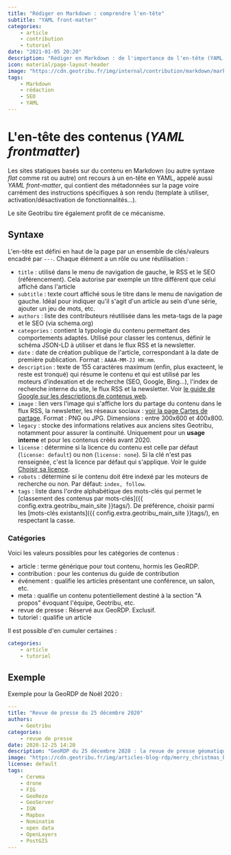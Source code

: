 ```yaml
---
title: "Rédiger en Markdown : comprendre l'en-tête"
subtitle: "YAML front-matter"
categories:
    - article
    - contribution
    - tutoriel
date: "2021-01-05 20:20"
description: "Rédiger en Markdown : de l'importance de l'en-tête (YAML front-matter) pour définir les métadonnées, la navigation et le référencement."
icon: material/page-layout-header
image: "https://cdn.geotribu.fr/img/internal/contribution/markdown/markdown_yaml_frontmatter.png"
tags:
    - Markdown
    - rédaction
    - SEO
    - YAML
---
```


# L'en-tête des contenus (*YAML frontmatter*)

Les sites statiques basés sur du contenu en Markdown (ou autre syntaxe *flat* comme rst ou autre) ont recours à un en-tête en YAML, appelé aussi *YAML front-matter*, qui contient des métadonnées sur la page voire carrément des instructions spécifiques à son rendu (template à utiliser, activation/désactivation de fonctionnalités...).

Le site Geotribu tire également profit de ce mécanisme.

## Syntaxe

L'en-tête est défini en haut de la page par un ensemble de clés/valeurs encadré par `---`. Chaque élément a un rôle ou une réutilisation :

- `title` : utilisé dans le menu de navigation de gauche, le RSS et le SEO (référencement). Cela autorise par exemple un titre différent que celui affiché dans l'article
- `subtitle` : texte court affiché sous le titre dans le menu de navigation de gauche. Idéal pour indiquer qu'il s'agit d'un article au sein d'une série, ajouter un jeu de mots, etc.
- `authors` : liste des contributeurs réutilisée dans les meta-tags de la page et le SEO (via schema.org)
- `categories` : contient la typologie du contenu permettant des comportements adaptés. Utilisé pour classer les contenus, définir le schéma JSON-LD à utiliser et dans le flux RSS et la newsletter.
- `date` : date de création publique de l'article, correspondant à la date de première publication. Format : `AAAA-MM-JJ HH:mm`.
- `description` : texte de 155 caractères maximum (enfin, plus exacteent, le reste est tronqué) qui résume le contenu et qui est utilisé par les moteurs d'indexation et de recherche (SEO, Google, Bing...), l'index de recherche interne du site, le flux RSS et la newsletter. Voir [le guide de Google sur les descriptions de contenus web](https://developers.google.com/search/docs/appearance/snippet?hl=fr#meta-descriptions).
- `image` : lien vers l'image qui s'affiche lors du partage du contenu dans le flux RSS, la newsletter, les réseaux sociaux : [voir la page Cartes de partage](/internal/social_cards/ "Outillage interne : les Social Cards"). Format : PNG ou JPG. Dimensions : entre 300x600 et 400x800.
- `legacy` : stocke des informations relatives aux anciens sites Geotribu, notamment pour assurer la continuité. Uniquement pour un **usage interne** et pour les contenus créés avant 2020.
- `license` : détermine si la licence du contenu est celle par défaut (`license: default`) ou non (`license: none`). Si la clé n'est pas renseignée, c'est la licence par défaut qui s'applique. Voir le guide [Choisir sa licence](/guides/licensing/).
- `robots` : détermine si le contenu doit être indexé par les moteurs de recherche ou non. Par défaut: `index, follow`.
- `tags` : liste dans l'ordre alphabétique des mots-clés qui permet le [classement des contenus par mots-clés]({{ config.extra.geotribu_main_site }}tags/). De préférence, choisir parmi les [mots-clés existants]({{ config.extra.geotribu_main_site }}tags/), en respectant la casse.

### Catégories

Voici les valeurs possibles pour les catégories de contenus :

- article : terme générique pour tout contenu, hormis les GeoRDP.
- contribution : pour les contenus du guide de contribution
- événement : qualifie les articles présentant une conférence, un salon, etc.
- meta : qualifie un contenu potentiellement destiné à la section "A propos" évoquant l'équipe, Geotribu, etc.
- revue de presse : Réservé aux GeoRDP. Exclusif.
- tutoriel : qualifie un article

Il est possible d'en cumuler certaines :

```yaml
categories:
    - article
    - tutoriel
```

## Exemple

Exemple pour la GeoRDP de Noël 2020 :

```yaml
---
title: "Revue de presse du 25 décembre 2020"
authors:
    - Geotribu
categories:
    - revue de presse
date: 2020-12-25 14:20
description: "GeoRDP du 25 décembre 2020 : la revue de presse géomatique de Geotribu pour souhaiter Joyeux Noël et bonnes fêtes !"
image: "https://cdn.geotribu.fr/img/articles-blog-rdp/merry_christmas_blender.png"
license: default
tags:
    - Cerema
    - drone
    - FIG
    - GeoRezo
    - GeoServer
    - IGN
    - Mapbox
    - Nominatim
    - open data
    - OpenLayers
    - PostGIS
---
```

